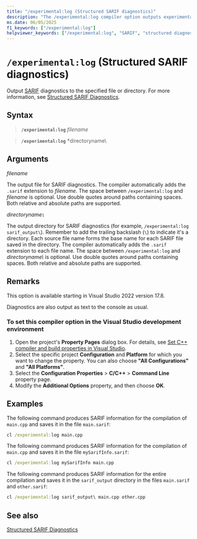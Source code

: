 ```yaml
---
title: "/experimental:log (Structured SARIF diagnostics)"
description: "The /experimental:log compiler option outputs experimental structured SARIF output for diagnostics."
ms.date: 06/05/2025
f1_keywords: ["/experimental:log"]
helpviewer_keywords: ["/experimental:log", "SARIF", "structured diagnostics"]
---
```

# `/experimental:log` (Structured SARIF diagnostics)

Output [SARIF](https://sarifweb.azurewebsites.net/) diagnostics to the specified file or directory. For more information, see [Structured SARIF Diagnostics](sarif-output.md).

## Syntax

> **`/experimental:log`** *filename*

> **`/experimental:log`** *directoryname\\

## Arguments

*filename*

The output file for SARIF diagnostics. The compiler automatically adds the `.sarif` extension to *filename*. The space between `/experimental:log` and *filename* is optional. Use double quotes around paths containing spaces. Both relative and absolute paths are supported.

*directoryname`\`*

The output directory for SARIF diagnostics (for example, `/experimental:log sarif_output\`). Remember to add the trailing backslash (`\`) to indicate it's a directory. Each source file name forms the base name for each SARIF file saved in the directory. The compiler automatically adds the `.sarif` extension to each file name. The space between `/experimental:log` and *directoryname\\* is optional. Use double quotes around paths containing spaces. Both relative and absolute paths are supported.

## Remarks

This option is available starting in Visual Studio 2022 version 17.8.

Diagnostics are also output as text to the console as usual.

### To set this compiler option in the Visual Studio development environment

1. Open the project's **Property Pages** dialog box. For details, see [Set C++ compiler and build properties in Visual Studio](../working-with-project-properties.md).
1. Select the specific project **Configuration** and **Platform** for which you want to change the property. You can also choose **"All Configurations"** and **"All Platforms"**.
1. Select the **Configuration Properties** > **C/C++** > **Command Line** property page.
1. Modify the **Additional Options** property, and then choose **OK**.

## Examples

The following command produces SARIF information for the compilation of `main.cpp` and saves it in the file `main.sarif`:

```cmd
cl /experimental:log main.cpp
```

The following command produces SARIF information for the compilation of `main.cpp` and saves it in the file `mySarifInfo.sarif`:

```cmd
cl /experimental:log mySarifInfo main.cpp
```

The following command produces SARIF information for the entire compilation and saves it in the `sarif_output` directory in the files `main.sarif` and `other.sarif`:

```cmd
cl /experimental:log sarif_output\ main.cpp other.cpp
```

## See also

[Structured SARIF Diagnostics](sarif-output.md)
